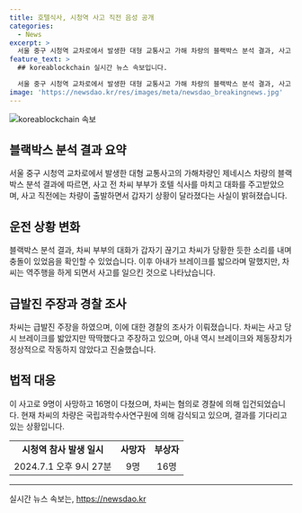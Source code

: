 ```yaml
---
title: 호텔식사, 시청역 사고 직전 음성 공개
categories:
  - News
excerpt: >
  서울 중구 시청역 교차로에서 발생한 대형 교통사고 가해 차량의 블랙박스 분석 결과, 사고 당일 차씨 부부가 호텔에서 나온 후의 대화 내용이 공개되었다. 이에 따르면 차씨가 이상한 자세로 가속을 한 후 대화가 끊기고, 사고가 발생한 것으로 나타났다. 차씨는 급발진 주장 대신 가속페달과 브레이크를 착각했을 가능성에 대해 경찰이 조사 중이라고 전했다. 9명의 사망자와 16명의 부상자를 낸 사고로 차씨는 업무상 과실치사상 혐의로 입건되었으며, 경찰은 차량 감식 결과를 기다리고 있다.
feature_text: >
  ## koreablockchain 실시간 뉴스 속보입니다.

  서울 중구 시청역 교차로에서 발생한 대형 교통사고 가해 차량의 블랙박스 분석 결과, 사고 당일 차씨 부부가 호텔에서 나온 후의 대화 내용이 공개되었다. 이에 따르면 차씨가 이상한 자세로 가속을 한 후 대화가 끊기고, 사고가 발생한 것으로 나타났다. 차씨는 급발진 주장 대신 가속페달과 브레이크를 착각했을 가능성에 대해 경찰이 조사 중이라고 전했다. 9명의 사망자와 16명의 부상자를 낸 사고로 차씨는 업무상 과실치사상 혐의로 입건되었으며, 경찰은 차량 감식 결과를 기다리고 있다.
image: 'https://newsdao.kr/res/images/meta/newsdao_breakingnews.jpg'
---
```


<p><img src="https://newsdao.kr/res/images/meta/newsdao_breakingnews.jpg" alt="koreablockchain 속보" /></p>

<h2 data-ke-size="size26">블랙박스 분석 결과 요약</h2>

<p data-ke-size="size16">서울 중구 시청역 교차로에서 발생한 대형 교통사고의 가해차량인 제네시스 차량의 블랙박스 분석 결과에 따르면, 사고 전 차씨 부부가 호텔 식사를 마치고 대화를 주고받았으며, 사고 직전에는 차량이 출발하면서 갑자기 상황이 달라졌다는 사실이 밝혀졌습니다.</p>

<h2 data-ke-size="size26">운전 상황 변화</h2>

<p data-ke-size="size16">블랙박스 분석 결과, 차씨 부부의 대화가 갑자기 끊기고 차씨가 당황한 듯한 소리를 내며 충돌이 있었음을 확인할 수 있었습니다. 이후 아내가 브레이크를 밟으라며 말했지만, 차씨는 역주행을 하게 되면서 사고를 일으킨 것으로 나타났습니다.</p>

<h2 data-ke-size="size26">급발진 주장과 경찰 조사</h2>

<p data-ke-size="size16">차씨는 급발진 주장을 하였으며, 이에 대한 경찰의 조사가 이뤄졌습니다. 차씨는 사고 당시 브레이크를 밟았지만 딱딱했다고 주장하고 있으며, 아내 역시 브레이크와 제동장치가 정상적으로 작동하지 않았다고 진술했습니다.</p>

<h2 data-ke-size="size26">법적 대응</h2>

<p data-ke-size="size16">이 사고로 9명이 사망하고 16명이 다쳤으며, 차씨는 혐의로 경찰에 의해 입건되었습니다. 현재 차씨의 차량은 국립과학수사연구원에 의해 감식되고 있으며, 결과를 기다리고 있는 상황입니다.</p>

<table>
    <tr>
        <td style="text-align: center; height: 17px;"><b>시청역 참사 발생 일시</b></td>
        <td style="text-align: center; height: 17px;"><b>사망자</b></td>
        <td style="text-align: center; height: 17px;"><b>부상자</b></td>
    </tr>
    <tr>
        <td style="text-align: center; height: 17px;">2024.7.1 오후 9시 27분</td>
        <td style="text-align: center; height: 17px;">9명</td>
        <td style="text-align: center; height: 17px;">16명</td>
    </tr>
</table>

<p><hr></p>
실시간 뉴스 속보는, <a href="https://newsdao.kr" rel="dofollow">https://newsdao.kr</a>


